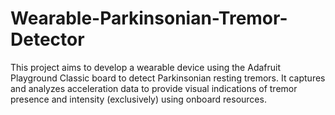 # Wearable-Parkinsonian-Tremor-Detector
This project aims to develop a wearable device using the Adafruit Playground Classic board to detect Parkinsonian resting tremors. It captures and analyzes acceleration data to provide visual indications of tremor presence and intensity (exclusively) using onboard resources.
